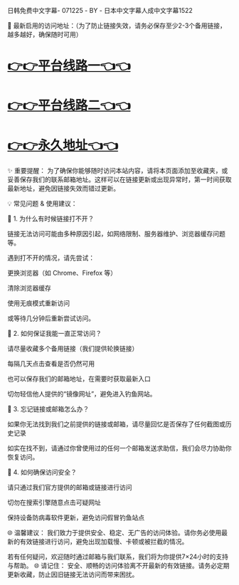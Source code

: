 日韩免费中文字幕- 071225 - BY - 日本中文字幕人成中文字幕1522

🌟 最新启用的访问地址：（为了防止链接失效，请务必保存至少2-3个备用链接，越多越好，确保随时可用）

# [👉👉平台线路一👈👈](https://za52.run)

# [👉👉平台线路二👈👈](https://za53.run)

# [👉👉永久地址👈👈](https://za51.run)


✨ 重要提醒：
为了确保你能够随时访问本站内容，请将本页面添加至收藏夹，或妥善保存我们的联系邮箱地址。这样可以在链接更新或出现异常时，第一时间获取最新地址，避免因链接失效而错过更新。

💡 常见问题 & 使用建议：

🔗 1. 为什么有时候链接打不开？

链接无法访问可能由多种原因引起，如网络限制、服务器维护、浏览器缓存问题等。

遇到打不开的情况，请先尝试：

更换浏览器（如 Chrome、Firefox 等）

清除浏览器缓存

使用无痕模式重新访问

或等待几分钟后重新尝试访问。

📌 2. 如何保证我能一直正常访问？

请尽量收藏多个备用链接（我们提供轮换链接）

每隔几天点击查看是否仍然可用

也可以保存我们的邮箱地址，在需要时获取最新入口

切勿轻信他人提供的“镜像网址”，避免进入钓鱼网站。

📮 3. 忘记链接或邮箱怎么办？

如果你无法找到我们之前提供的链接或邮箱，请尽量回忆是否保存了任何截图或历史记录

如实在找不到，请通过你曾使用过的任何一个邮箱发送求助信，我们会尽力协助你恢复访问。

🔐 4. 如何确保访问安全？

请只通过我们官方提供的邮箱或链接进行访问

切勿在搜索引擎随意点击可疑网址

保持设备防病毒软件更新，避免访问假冒钓鱼站点

🌐 温馨建议：
我们致力于提供安全、稳定、无广告的访问体验。请你务必使用最新的有效链接进行访问，避免出现加载慢、卡顿或被拦截的情况。

若有任何疑问，欢迎随时通过邮箱与我们联系，我们将为你提供7×24小时的支持与帮助。
🌐 请记住： 安全、顺畅的访问体验离不开最新的有效链接。请务必定期更新收藏，防止因旧链接无法访问而带来困扰。
